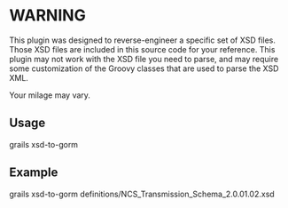WARNING
=======

This plugin was designed to reverse-engineer a specific set of XSD files.  Those XSD files are included in this source code for your reference.  This plugin may not work with the XSD file you need to parse, and may require some customization of the Groovy classes that are used to parse the XSD XML.

Your milage may vary.

Usage
-----

grails xsd-to-gorm <path-to-xsd-file>

Example
-------
grails xsd-to-gorm definitions/NCS_Transmission_Schema_2.0.01.02.xsd
